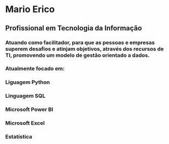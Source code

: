 <h1>Mario Erico</h1>

<h2>Profissional em Tecnologia da Informa&ccedil;&atilde;o</h2>

<h3>Atuando como facilitador, para que as pessoas e empresas superem desafios e atinjam objetivos, atrav&eacute;s dos recursos de TI, promovendo um modelo de gest&atilde;o orientado a dados.</h3>

<h3>Atualmente focado em:</h3>

<h3>Liguagem Python</h3>
<h3>Linguagem SQL</h3>
<h3>Microsoft Power BI</h3>
<h3>Microsoft Excel</h3>
<h3>Estatística</h3>



